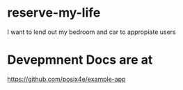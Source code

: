 # reserve-my-life
I want to lend out my bedroom and car to appropiate users

# Devepmnent Docs are at
https://github.com/posix4e/example-app
